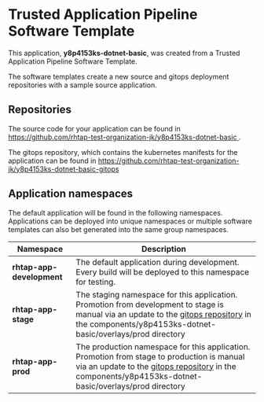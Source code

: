 # Trusted Application Pipeline Software Template

This application, **y8p4153ks-dotnet-basic**, was created from a Trusted Application Pipeline Software Template.

The software templates create a new source and gitops deployment repositories with a sample source application. 

## Repositories

The source code for your application can be found in [https://github.com/rhtap-test-organization-jk/y8p4153ks-dotnet-basic ](https://github.com/rhtap-test-organization-jk/y8p4153ks-dotnet-basic ).
 
The gitops repository, which contains the kubernetes manifests for the application can be found in 
[https://github.com/rhtap-test-organization-jk/y8p4153ks-dotnet-basic-gitops ](https://github.com/rhtap-test-organization-jk/y8p4153ks-dotnet-basic-gitops ) 

## Application namespaces 

The default application will be found in the following namespaces. Applications can be deployed into unique namespaces or multiple software templates can also bet generated into the same group namespaces.  

|  Namespace   |  Description   |  
| -------- | -------- |   
| **rhtap-app-development** | The default application during development. Every build will be deployed to this namespace for testing. | 
| **rhtap-app-stage** | The staging namespace for this application. Promotion from development to stage is manual via an update to the [gitops repository](https://github.com/rhtap-test-organization-jk/y8p4153ks-dotnet-basic-gitops ) in the components/y8p4153ks-dotnet-basic/overlays/prod directory |  
| **rhtap-app-prod** | The production namespace for this application. Promotion from stage to production is manual via an update to the [gitops repository](https://github.com/rhtap-test-organization-jk/y8p4153ks-dotnet-basic-gitops ) in the components/y8p4153ks-dotnet-basic/overlays/prod directory | 